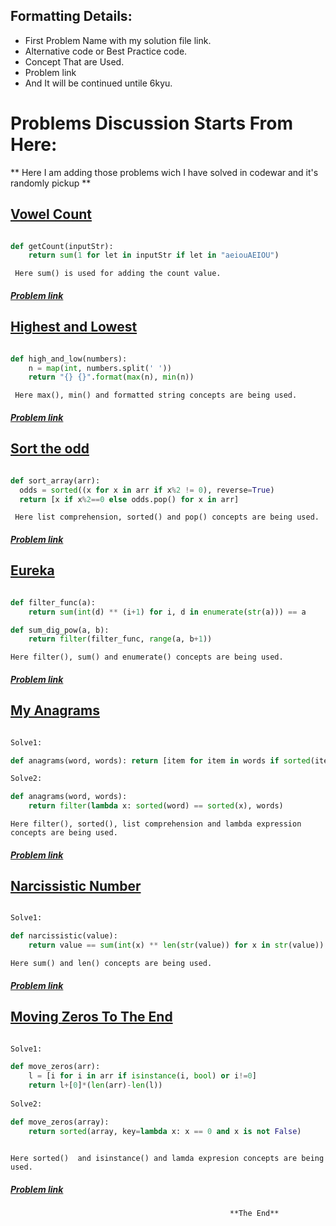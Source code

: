 ## Formatting Details:

- First Problem Name with my solution file link.
- Alternative code or Best Practice code.
- Concept That are Used.
- Problem link
- And It will be continued untile 6kyu.

# Problems Discussion Starts From Here:
** Here I am adding those problems wich I have solved in codewar and it's randomly pickup **

## [Vowel Count](https://github.com/samiulislamponik/codewar/blob/master/7kyu/vowel_count.py " Problem-1 ")

``` python

def getCount(inputStr):
    return sum(1 for let in inputStr if let in "aeiouAEIOU")

```

` Here sum() is used for adding the count value.`


##### [Problem link](https://www.codewars.com/kata/54ff3102c1bad923760001f3/python "codewar problem")


## [Highest and Lowest](https://github.com/samiulislamponik/codewar/blob/master/7kyu/highest_and_lowest.py " Problem-2 ")

```python

def high_and_low(numbers):
    n = map(int, numbers.split(' '))
    return "{} {}".format(max(n), min(n))

```

` Here max(), min() and formatted string concepts are being used.`



##### [Problem link](https://www.codewars.com/kata/554b4ac871d6813a03000035/python "codewar problem")


## [Sort the odd](https://github.com/samiulislamponik/codewar/blob/master/7kyu/sort_the_odd.py " Problem-3 ")

```python

def sort_array(arr):
  odds = sorted((x for x in arr if x%2 != 0), reverse=True)
  return [x if x%2==0 else odds.pop() for x in arr]


```

` Here list comprehension, sorted() and pop() concepts are being used.`


##### [Problem link](https://www.codewars.com/kata/578aa45ee9fd15ff4600090d/python "codewar problem")


## [Eureka](https://github.com/samiulislamponik/codewar/blob/master/7kyu/eureka.py "Problem-4")

```python

def filter_func(a):
    return sum(int(d) ** (i+1) for i, d in enumerate(str(a))) == a

def sum_dig_pow(a, b):
    return filter(filter_func, range(a, b+1))


```

` Here filter(), sum() and enumerate() concepts are being used. `

##### [Problem link](https://www.codewars.com/kata/5626b561280a42ecc50000d1/python "codewar problem")



## [My Anagrams](https://github.com/samiulislamponik/codewar/blob/master/7kyu/anagrams.py "Problem-5")

```python

Solve1:

def anagrams(word, words): return [item for item in words if sorted(item)==sorted(word)]

Solve2:

def anagrams(word, words):
    return filter(lambda x: sorted(word) == sorted(x), words)

```

` Here filter(), sorted(), list comprehension and lambda expression concepts are being used. `

##### [Problem link](https://www.codewars.com/kata/523a86aa4230ebb5420001e1/python "codewar problem")



## [Narcissistic Number](https://github.com/samiulislamponik/codewar/blob/master/7kyu/narcissistic.py "Problem-6")


```python

Solve1:

def narcissistic(value):
    return value == sum(int(x) ** len(str(value)) for x in str(value))

```

` Here sum() and len() concepts are being used. `

##### [Problem link](https://www.codewars.com/kata/5287e858c6b5a9678200083c/python "codewar problem")




## [Moving Zeros To The End](https://github.com/samiulislamponik/codewar/blob/master/7kyu/zeros.py "Problem-7")


```python

Solve1:

def move_zeros(arr):
    l = [i for i in arr if isinstance(i, bool) or i!=0]
    return l+[0]*(len(arr)-len(l))
    
Solve2:

def move_zeros(array):
    return sorted(array, key=lambda x: x == 0 and x is not False)
    

```

` Here sorted()  and isinstance() and lamda expresion concepts are being used. `


##### [Problem link](https://www.codewars.com/kata/52597aa56021e91c93000cb0/python "codewar problem")




                                                     **The End**





